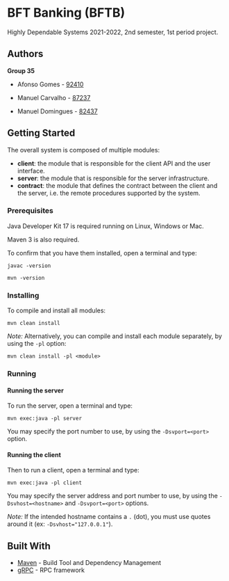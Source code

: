 # BFT Banking (BFTB)

Highly Dependable Systems 2021-2022, 2nd semester, 1st period project.

## Authors

**Group 35**

- Afonso Gomes - [92410](mailto:afonso.gomes@tecnico.ulisboa.pt)

- Manuel Carvalho - [87237](mailto:manuel.g.carvalho@tecnico.ulisboa.pt)

- Manuel Domingues - [82437](mailto:manuel.domingues@tecnico.ulisboa.pt)

## Getting Started

The overall system is composed of multiple modules:

- **client**: the module that is responsible for the client API and the user interface.
- **server**: the module that is responsible for the server infrastructure.
- **contract**: the module that defines the contract between the client and the server, i.e. the remote procedures
  supported by the system.

### Prerequisites

Java Developer Kit 17 is required running on Linux, Windows or Mac.

Maven 3 is also required.

To confirm that you have them installed, open a terminal and type:

```shell
javac -version

mvn -version
```

### Installing

To compile and install all modules:

```shell
mvn clean install
```

*Note:* Alternatively, you can compile and install each module separately, by using the `-pl` option:

```shell
mvn clean install -pl <module>
```

### Running

#### Running the server

To run the server, open a terminal and type:

```shell
mvn exec:java -pl server
```

You may specify the port number to use, by using the `-Dsvport=<port>` option.

#### Running the client

Then to run a client, open a terminal and type:

```shell
mvn exec:java -pl client
```

You may specify the server address and port number to use, by using the `-Dsvhost=<hostname>` and `-Dsvport=<port>`
options.

*Note:* If the intended hostname contains a `.` (dot), you must use quotes around it (ex: `-Dsvhost="127.0.0.1"`).

## Built With

* [Maven](https://maven.apache.org/) - Build Tool and Dependency Management
* [gRPC](https://grpc.io/) - RPC framework